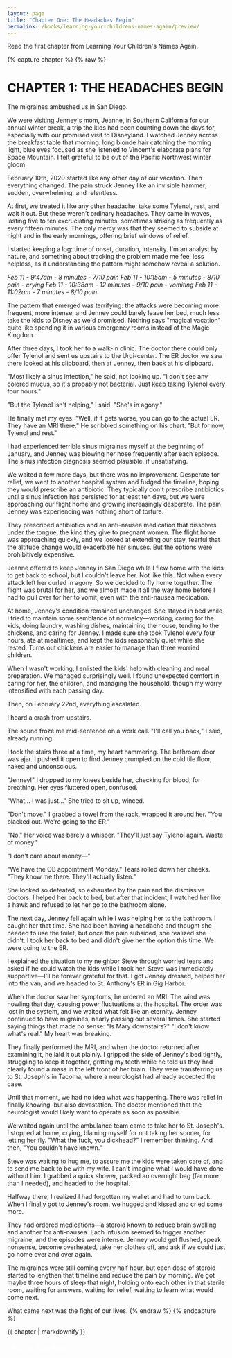 ```yaml
---
layout: page
title: "Chapter One: The Headaches Begin"
permalink: /books/learning-your-childrens-names-again/preview/
---
```


<p class="lede">Read the first chapter from Learning Your Children's Names Again.</p>

{% capture chapter %}
{% raw %}
# **CHAPTER 1: THE HEADACHES BEGIN**

The migraines ambushed us in San Diego.

We were visiting Jenney's mom, Jeanne, in Southern California for our annual winter break, a trip the kids had been counting down the days for, especially with our promised visit to Disneyland. I watched Jenney across the breakfast table that morning: long blonde hair catching the morning light, blue eyes focused as she listened to Vincent's elaborate plans for Space Mountain. I felt grateful to be out of the Pacific Northwest winter gloom.

February 10th, 2020 started like any other day of our vacation. Then everything changed. The pain struck Jenney like an invisible hammer; sudden, overwhelming, and relentless.

At first, we treated it like any other headache: take some Tylenol, rest, and wait it out. But these weren't ordinary headaches. They came in waves, lasting five to ten excruciating minutes, sometimes striking as frequently as every fifteen minutes. The only mercy was that they seemed to subside at night and in the early mornings, offering brief windows of relief.

I started keeping a log: time of onset, duration, intensity. I'm an analyst by nature, and something about tracking the problem made me feel less helpless, as if understanding the pattern might somehow reveal a solution.

*Feb 11 - 9:47am - 8 minutes - 7/10 pain*
*Feb 11 - 10:15am - 5 minutes - 8/10 pain - crying*
*Feb 11 - 10:38am - 12 minutes - 9/10 pain - vomiting*
*Feb 11 - 11:02am - 7 minutes - 8/10 pain*

The pattern that emerged was terrifying: the attacks were becoming more frequent, more intense, and Jenney could barely leave her bed, much less take the kids to Disney as we'd promised. Nothing says "magical vacation" quite like spending it in various emergency rooms instead of the Magic Kingdom.

After three days, I took her to a walk-in clinic. The doctor there could only offer Tylenol and sent us upstairs to the Urgi-center. The ER doctor we saw there looked at his clipboard, then at Jenney, then back at his clipboard.

"Most likely a sinus infection," he said, not looking up. "I don't see any colored mucus, so it's probably not bacterial. Just keep taking Tylenol every four hours."

"But the Tylenol isn't helping," I said. "She's in agony."

He finally met my eyes. "Well, if it gets worse, you can go to the actual ER. They have an MRI there." He scribbled something on his chart. "But for now, Tylenol and rest."

I had experienced terrible sinus migraines myself at the beginning of January, and Jenney was blowing her nose frequently after each episode. The sinus infection diagnosis seemed plausible, if unsatisfying.

We waited a few more days, but there was no improvement. Desperate for relief, we went to another hospital system and fudged the timeline, hoping they would prescribe an antibiotic. They typically don't prescribe antibiotics until a sinus infection has persisted for at least ten days, but we were approaching our flight home and growing increasingly desperate. The pain Jenney was experiencing was nothing short of torture.

They prescribed antibiotics and an anti-nausea medication that dissolves under the tongue, the kind they give to pregnant women. The flight home was approaching quickly, and we looked at extending our stay, fearful that the altitude change would exacerbate her sinuses. But the options were prohibitively expensive.

Jeanne offered to keep Jenney in San Diego while I flew home with the kids to get back to school, but I couldn't leave her. Not like this. Not when every attack left her curled in agony. So we decided to fly home together. The flight was brutal for her, and we almost made it all the way home before I had to pull over for her to vomit, even with the anti-nausea medication.

At home, Jenney's condition remained unchanged. She stayed in bed while I tried to maintain some semblance of normalcy—working, caring for the kids, doing laundry, washing dishes, maintaining the house, tending to the chickens, and caring for Jenney. I made sure she took Tylenol every four hours, ate at mealtimes, and kept the kids reasonably quiet while she rested. Turns out chickens are easier to manage than three worried children.

When I wasn't working, I enlisted the kids' help with cleaning and meal preparation. We managed surprisingly well. I found unexpected comfort in caring for her, the children, and managing the household, though my worry intensified with each passing day.

Then, on February 22nd, everything escalated.

I heard a crash from upstairs.

The sound froze me mid-sentence on a work call. "I'll call you back," I said, already running.

I took the stairs three at a time, my heart hammering. The bathroom door was ajar. I pushed it open to find Jenney crumpled on the cold tile floor, naked and unconscious. 

"Jenney!" I dropped to my knees beside her, checking for blood, for breathing. Her eyes fluttered open, confused.

"What... I was just..." She tried to sit up, winced.

"Don't move." I grabbed a towel from the rack, wrapped it around her. "You blacked out. We're going to the ER."

"No." Her voice was barely a whisper. "They'll just say Tylenol again. Waste of money."

"I don't care about money—"

"We have the OB appointment Monday." Tears rolled down her cheeks. "They know me there. They'll actually listen."

She looked so defeated, so exhausted by the pain and the dismissive doctors. I helped her back to bed, but after that incident, I watched her like a hawk and refused to let her go to the bathroom alone.

The next day, Jenney fell again while I was helping her to the bathroom. I caught her that time. She had been having a headache and thought she needed to use the toilet, but once the pain subsided, she realized she didn't. I took her back to bed and didn't give her the option this time. We were going to the ER.

I explained the situation to my neighbor Steve through worried tears and asked if he could watch the kids while I took her. Steve was immediately supportive—I'll be forever grateful for that. I got Jenney dressed, helped her into the van, and we headed to St. Anthony's ER in Gig Harbor.

When the doctor saw her symptoms, he ordered an MRI. The wind was howling that day, causing power fluctuations at the hospital. The order was lost in the system, and we waited what felt like an eternity. Jenney continued to have migraines, nearly passing out several times. She started saying things that made no sense: "Is Mary downstairs?" "I don't know what's real." My heart was breaking.

They finally performed the MRI, and when the doctor returned after examining it, he laid it out plainly. I gripped the side of Jenney's bed tightly, struggling to keep it together, gritting my teeth while he told us they had clearly found a mass in the left front of her brain. They were transferring us to St. Joseph's in Tacoma, where a neurologist had already accepted the case.

Until that moment, we had no idea what was happening. There was relief in finally knowing, but also devastation. The doctor mentioned that the neurologist would likely want to operate as soon as possible.

We waited again until the ambulance team came to take her to St. Joseph's. I stopped at home, crying, blaming myself for not taking her sooner, for letting her fly. "What the fuck, you dickhead?" I remember thinking. And then, "You couldn't have known."

Steve was waiting to hug me, to assure me the kids were taken care of, and to send me back to be with my wife. I can't imagine what I would have done without him. I grabbed a quick shower, packed an overnight bag (far more than I needed), and headed to the hospital.

Halfway there, I realized I had forgotten my wallet and had to turn back. When I finally got to Jenney's room, we hugged and kissed and cried some more.

They had ordered medications—a steroid known to reduce brain swelling and another for anti-nausea. Each infusion seemed to trigger another migraine, and the episodes were intense. Jenney would get flushed, speak nonsense, become overheated, take her clothes off, and ask if we could just go home over and over again.

The migraines were still coming every half hour, but each dose of steroid started to lengthen that timeline and reduce the pain by morning. We got maybe three hours of sleep that night, holding onto each other in that sterile room, waiting for answers, waiting for relief, waiting to learn what would come next.

What came next was the fight of our lives.
{% endraw %}
{% endcapture %}

{{ chapter | markdownify }}

<p>
  <a class="btn" href="/books/learning-your-childrens-names-again/">Back to Book Page</a>
</p>

<style>
.lede { color: var(--muted-color); margin-bottom: 12px; }
.btn { display: inline-block; padding: 8px 12px; border-radius: 6px; background: var(--link-color); color: #fff; text-decoration: none; }
</style>


